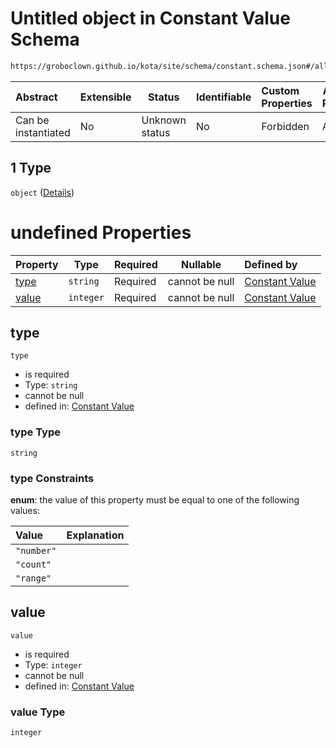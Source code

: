 # Untitled object in Constant Value Schema

```txt
https://groboclown.github.io/kota/site/schema/constant.schema.json#/allOf/1/oneOf/1
```




| Abstract            | Extensible | Status         | Identifiable | Custom Properties | Additional Properties | Access Restrictions | Defined In                                                                                     |
| :------------------ | ---------- | -------------- | ------------ | :---------------- | --------------------- | ------------------- | ---------------------------------------------------------------------------------------------- |
| Can be instantiated | No         | Unknown status | No           | Forbidden         | Allowed               | none                | [constant.schema.json\*](../../../../docs/bin/out/constant.schema.json "open original schema") |

## 1 Type

`object` ([Details](constant-allof-1-oneof-1.md))

# undefined Properties

| Property        | Type      | Required | Nullable       | Defined by                                                                                                                                                                 |
| :-------------- | --------- | -------- | -------------- | :------------------------------------------------------------------------------------------------------------------------------------------------------------------------- |
| [type](#type)   | `string`  | Required | cannot be null | [Constant Value](constant-allof-1-oneof-1-properties-type.md "https&#x3A;//groboclown.github.io/kota/site/schema/constant.schema.json#/allOf/1/oneOf/1/properties/type")   |
| [value](#value) | `integer` | Required | cannot be null | [Constant Value](constant-allof-1-oneof-1-properties-value.md "https&#x3A;//groboclown.github.io/kota/site/schema/constant.schema.json#/allOf/1/oneOf/1/properties/value") |

## type




`type`

-   is required
-   Type: `string`
-   cannot be null
-   defined in: [Constant Value](constant-allof-1-oneof-1-properties-type.md "https&#x3A;//groboclown.github.io/kota/site/schema/constant.schema.json#/allOf/1/oneOf/1/properties/type")

### type Type

`string`

### type Constraints

**enum**: the value of this property must be equal to one of the following values:

| Value      | Explanation |
| :--------- | ----------- |
| `"number"` |             |
| `"count"`  |             |
| `"range"`  |             |

## value




`value`

-   is required
-   Type: `integer`
-   cannot be null
-   defined in: [Constant Value](constant-allof-1-oneof-1-properties-value.md "https&#x3A;//groboclown.github.io/kota/site/schema/constant.schema.json#/allOf/1/oneOf/1/properties/value")

### value Type

`integer`
